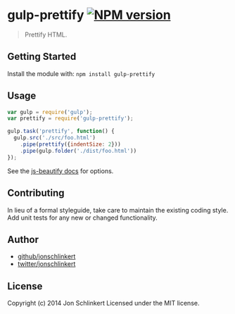 # gulp-prettify [![NPM version](https://badge.fury.io/js/gulp-prettify.png)](http://badge.fury.io/js/gulp-prettify)

> Prettify HTML.

## Getting Started
Install the module with: `npm install gulp-prettify`

## Usage

```js
var gulp = require('gulp');
var prettify = require('gulp-prettify');

gulp.task('prettify', function() {
  gulp.src('./src/foo.html')
    .pipe(prettify({indentSize: 2}))
    .pipe(gulp.folder('./dist/foo.html'))
});
```

See the [js-beautify docs](https://github.com/einars/js-beautify) for options.

## Contributing
In lieu of a formal styleguide, take care to maintain the existing coding style. Add unit tests for any new or changed functionality.

## Author

+ [github/jonschlinkert](https://github.com/jonschlinkert)
+ [twitter/jonschlinkert](http://twitter.com/jonschlinkert)

## License
Copyright (c) 2014 Jon Schlinkert
Licensed under the MIT license.
